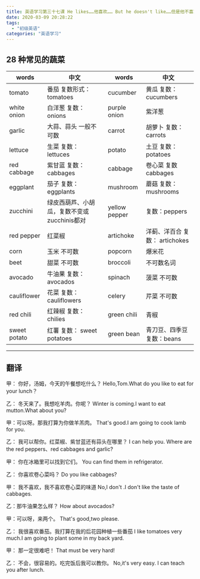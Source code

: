 ```yaml
---
title: 英语学习第三十七课 He likes……他喜欢…… But he doesn't like……但是他不喜欢
date: 2020-03-09 20:28:22
tags: 
  - "初级英语"
categories: "英语学习"
---
```


## 28 种常见的蔬菜

words | 中文 | words | 中文 
--- | --- | --- | ---
tomato | 番茄 复数形式：tomatoes | cucumber | 黄瓜 复数： cucumbers
white onion | 白洋葱 复数：onions | purple onion | 紫洋葱
garlic | 大蒜、蒜头 一般不可数 | carrot | 胡萝卜 复数： carrots
lettuce | 生菜 复数： lettuces | potato | 土豆 复数： potatoes
red cabbage | 紫甘蓝 复数：cabbages | cabbage | 卷心菜 复数 cabbages
eggplant | 茄子 复数：eggplants | mushroom | 蘑菇 复数： mushrooms
zucchini | 绿皮西葫芦、小胡瓜，复数不变或zucchinis都对 | yellow pepper | 复数：peppers
red pepper | 红菜椒 | artichoke | 洋蓟、洋百合 复数： artichokes
corn | 玉米 不可数 | popcorn | 爆米花 
beet | 甜菜 不可数 | broccoli | 不可数名词 
avocado | 牛油果 复数：avocados | spinach | 菠菜 不可数
cauliflower | 花菜 复数： cauliflowers | celery | 芹菜 不可数
red chili | 红辣椒 复数： chilies | green chili | 青椒 
sweet potato | 红薯 复数： sweet potatoes | green bean | 青刀豆、四季豆 复数：beans

---

## 翻译

甲： 你好，汤姆，今天的午餐想吃什么？
Hello,Tom.What do you like to eat for your lunch？

乙： 冬天来了。我想吃羊肉。你呢？
Winter is coming.I want to eat mutton.What about you?

甲：可以呀。那我打算为你做羊羔肉。
That's good.I am going to cook lamb for you.

乙： 我可以帮你。红菜椒、紫甘蓝还有蒜头在哪里？
I can help you. Where are the  red peppers、red cabbages and garlic?

甲： 你在冰箱里可以找到它们。
You can find them in refrigerator.

乙： 你喜欢卷心菜吗？
Do you like cabbages?

甲： 我不喜欢，我不喜欢卷心菜的味道
No,I don't .I don't like the taste of cabbages.

乙：那牛油果怎么样？
How about  avocados?

甲：可以呀，来两个。
That's good,two please.

乙： 我很喜欢番茄。我打算在我的后花园种植一些番茄
I like tomatoes very much.I am going to plant some in my back yard.

甲： 那一定很难吧！
That must be very hard!

乙： 不会，很容易的。吃完饭后我可以教你。
No,it's very easy. I can teach you after lunch.
